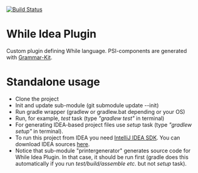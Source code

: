 [![Build Status](https://travis-ci.org/IgorOzernykh/whileLang-idea-plugin.svg?branch=research)](https://travis-ci.org/IgorOzernykh/whileLang-idea-plugin)

# While Idea Plugin
Custom plugin defining While language. PSI-components are generated with [Grammar-Kit](https://github.com/JetBrains/Grammar-Kit).

# Standalone usage
* Clone the project
* Init and update sub-module (git submodule update --init)
* Run gradle wrapper (gradlew or gradlew.bat depending or your OS)
* Run, for example, *test* task (type *"gradlew test"* in terminal)
* For generating IDEA-based project files use *setup* task (type *"gradlew setup"* in terminal).
* To run this project from IDEA you need [IntelliJ IDEA SDK](https://www.jetbrains.com/idea/help/sdks-intellij-idea.html). You can download IDEA sources [here](http://www.jetbrains.org/display/IJOS/Download).
* Notice that sub-module "printergenerator" generates source code for While Idea Plugin. In that case, it should be run first (gradle does this automatically if you run *test/build/assemble etc*. but not *setup* task). 
 

